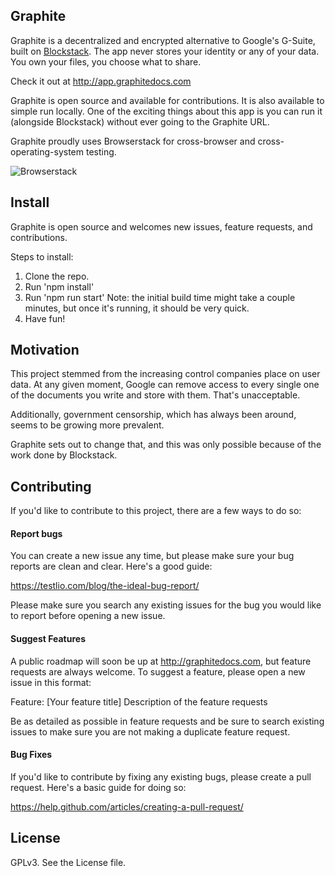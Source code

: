 ## Graphite

Graphite is a decentralized and encrypted alternative to Google's G-Suite, built on [Blockstack](http://blockstack.org). The app never stores your identity or any of your data. You own your files, you choose what to share.

Check it out at http://app.graphitedocs.com

Graphite is open source and available for contributions. It is also available to simple run locally. One of the exciting things about this app is you can run it (alongside Blockstack) without ever going to the Graphite URL.

Graphite proudly uses Browserstack for cross-browser and cross-operating-system testing. 

![Browserstack](https://p14.zdusercontent.com/attachment/1015988/LBauiyGjzvaI0GcWZ5Y4qmDfu?token=eyJhbGciOiJkaXIiLCJlbmMiOiJBMTI4Q0JDLUhTMjU2In0..TJeZfwZBUzCYSjNuD1fxzw.H900JhMleaeduTZgNeLbFYB6i4uvBQEkW4zPxzcFukvzX9C0KD_NcOQJilbJNO9ZYwsWJvQtA3VFUGSq_UR959qFQSwMsUbpecM3FYdv7GC8WZ9dhNWW9glFyaPTIHidDqwH5zgvJtx3YPKgYCb6KQxBrDwyWOCRStW30TkAHbLRLZb39lswB_iZ5BOk-iq98halb4Q0zX86uUSb4J597h_ZLJedBNewxKjrtk_EqTVqZrRK5UN1V5sGILUHF2WwveyWBsSK2c_aIsVTeCaTfUMmL8pF79Q3IkGeZlylJEc.W8TKRB86-wrxQ-vMwEzQHQ)

## Install

Graphite is open source and welcomes new issues, feature requests, and contributions.

Steps to install:

1) Clone the repo.
2) Run 'npm install'
3) Run 'npm run start' Note: the initial build time might take a couple minutes, but once it's running, it should be very quick.
4) Have fun!

## Motivation

This project stemmed from the increasing control companies place on user data. At any given moment, Google can remove access to every single one of the documents you write and store with them. That's unacceptable.

Additionally, government censorship, which has always been around, seems to be growing more prevalent.

Graphite sets out to change that, and this was only possible because of the work done by Blockstack.

## Contributing  

If you'd like to contribute to this project, there are a few ways to do so:

#### Report bugs
You can create a new issue any time, but please make sure your bug reports are clean and clear. Here's a good guide:

https://testlio.com/blog/the-ideal-bug-report/

Please make sure you search any existing issues for the bug you would like to report before opening a new issue.

#### Suggest Features
A public roadmap will soon be up at http://graphitedocs.com, but feature requests are always welcome. To suggest a feature, please open a new issue in this format:

Feature: [Your feature title]
Description of the feature requests

Be as detailed as possible in feature requests and be sure to search existing issues to make sure you are not making a duplicate feature request.

#### Bug Fixes
If you'd like to contribute by fixing any existing bugs, please create a pull request. Here's a basic guide for doing so:

https://help.github.com/articles/creating-a-pull-request/

## License

GPLv3. See the License file.

                    
